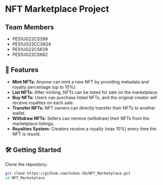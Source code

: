 # NFT Marketplace Project

## Team Members
- PES1UG22CS399  
- PES1UG22CCS624  
- PES1UG22CS629  
- PES1UG22CS662  

## 🚀 Features
- **Mint NFTs:** Anyone can mint a new NFT by providing metadata and royalty percentage (up to 10%).
- **List NFTs:** After minting, NFTs can be listed for sale on the marketplace.
- **Buy NFTs:** Users can purchase listed NFTs, and the original creator will receive royalties on each sale.
- **Transfer NFTs:** NFT owners can directly transfer their NFTs to another wallet.
- **Withdraw NFTs:** Sellers can remove (withdraw) their NFTs from the marketplace listings.
- **Royalties System:** Creators receive a royalty (max 10%) every time the NFT is resold.

## 🛠️ Getting Started

Clone the repository:
```bash
git clone https://github.com/Suhas-30/NFT_Marketplace.git
cd NFT_Marketplace
